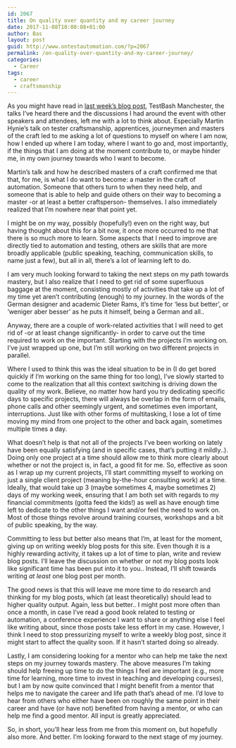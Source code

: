 ```yaml
---
id: 2067
title: On quality over quantity and my career journey
date: 2017-11-08T10:00:08+01:00
author: Bas
layout: post
guid: http://www.ontestautomation.com/?p=2067
permalink: /on-quality-over-quantity-and-my-career-journey/
categories:
  - Career
tags:
  - career
  - craftsmanship
---
```

As you might have read in <a href="https://www.ontestautomation.com/on-testbash-manchester/" rel="noopener" target="_blank">last week&#8217;s blog post</a>, TestBash Manchester, the talks I&#8217;ve heard there and the discussions I had around the event with other speakers and attendees, left me with a lot to think about. Especially Martin Hynie&#8217;s talk on tester craftsmanship, apprentices, journeymen and masters of the craft led to me asking a lot of questions to myself on where I am now, how I ended up where I am today, where I want to go and, most importantly, if the things that I am doing at the moment contribute to, or maybe hinder me, in my own journey towards who I want to become.

Martin&#8217;s talk and how he described masters of a craft confirmed me that that, for me, is what I do want to become: a master in the craft of automation. Someone that others turn to when they need help, and someone that is able to help and guide others on their way to becoming a master -or at least a better craftsperson- themselves. I also immediately realized that I&#8217;m nowhere near that point yet.

I might be on my way, possibly (hopefully!) even on the right way, but having thought about this for a bit now, it once more occurred to me that there is so much more to learn. Some aspects that I need to improve are directly tied to automation and testing, others are skills that are more broadly applicable (public speaking, teaching, communication skills, to name just a few), but all in all, there&#8217;s a lot of learning left to do.

I am very much looking forward to taking the next steps on my path towards mastery, but I also realize that I need to get rid of some superfluous baggage at the moment, consisting mostly of activities that take up a lot of my time yet aren&#8217;t contributing (enough) to my journey. In the words of the German designer and academic Dieter Rams, it&#8217;s time for &#8216;less but better&#8217;, or &#8216;weniger aber besser&#8217; as he puts it himself, being a German and all..

Anyway, there are a couple of work-related activities that I will need to get rid of -or at least change significantly- in order to carve out the time required to work on the important. Starting with the projects I&#8217;m working on. I&#8217;ve just wrapped up one, but I&#8217;m still working on two different projects in parallel.

Where I used to think this was the ideal situation to be in (I do get bored quickly if I&#8217;m working on the same thing for too long), I&#8217;ve slowly started to come to the realization that all this context switching is driving down the quality of my work. Believe, no matter how hard you try dedicating specific days to specific projects, there will always be overlap in the form of emails, phone calls and other seemingly urgent, and sometimes even important, interruptions. Just like with other forms of multitasking, I lose a lot of time moving my mind from one project to the other and back again, sometimes multiple times a day.

What doesn&#8217;t help is that not all of the projects I&#8217;ve been working on lately have been equally satisfying (and in specific cases, that&#8217;s putting it mildly..). Doing only one project at a time should allow me to think more clearly about whether or not the project is, in fact, a good fit for me. So, effective as soon as I wrap up my current projects, I&#8217;ll start committing myself to working on just a single client project (meaning by-the-hour consulting work) at a time. Ideally, that would take up 3 (maybe sometimes 4, maybe sometimes 2) days of my working week, ensuring that I am both set with regards to my financial commitments (gotta feed the kids!) as well as have enough time left to dedicate to the other things I want and/or feel the need to work on. Most of those things revolve around training courses, workshops and a bit of public speaking, by the way.

Committing to less but better also means that I&#8217;m, at least for the moment, giving up on writing weekly blog posts for this site. Even though it is a highly rewarding activity, it takes up a lot of time to plan, write and review blog posts. I&#8217;ll leave the discussion on whether or not my blog posts look like significant time has been put into it to you.. Instead, I&#8217;ll shift towards writing _at least_ one blog post per month.

The good news is that this will leave me more time to do research and thinking for my blog posts, which (at least theoretically) should lead to higher quality output. Again, less but better.. I might post more often than once a month, in case I&#8217;ve read a good book related to testing or automation, a conference experience I want to share or anything else I feel like writing about, since those posts take less effort in my case. However, I think I need to stop pressurizing myself to write a weekly blog post, since it might start to affect the quality soon. If it hasn&#8217;t started doing so already.

Lastly, I am considering looking for a mentor who can help me take the next steps on my journey towards mastery. The above measures I&#8217;m taking should help freeing up time to do the things I feel are important (e.g., more time for learning, more time to invest in teaching and developing courses), but I am by now quite convinced that I might benefit from a mentor that helps me to navigate the career and life path that&#8217;s ahead of me. I&#8217;d love to hear from others who either have been on roughly the same point in their career and have (or have not) benefited from having a mentor, or who can help me find a good mentor. All input is greatly appreciated.

So, in short, you&#8217;ll hear less from me from this moment on, but hopefully also more. And better. I&#8217;m looking forward to the next stage of my journey.